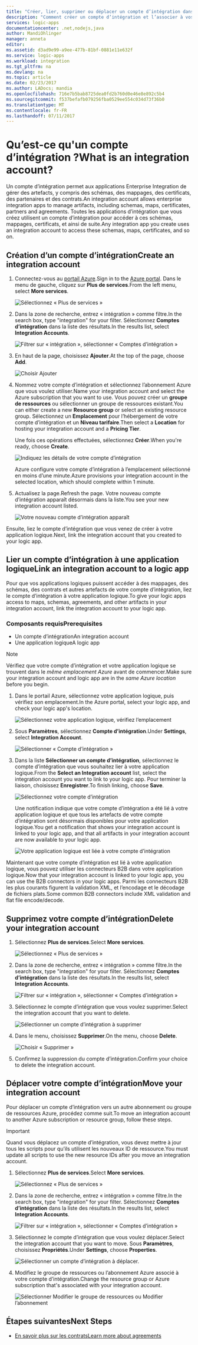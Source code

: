 ```yaml
---
title: "Créer, lier, supprimer ou déplacer un compte d’intégration dans Azure Logic Apps | Microsoft Docs"
description: "Comment créer un compte d’intégration et l’associer à vos applications logiques"
services: logic-apps
documentationcenter: .net,nodejs,java
author: MandiOhlinger
manager: anneta
editor: 
ms.assetid: d3ad9e99-a9ee-477b-81bf-0881e11e632f
ms.service: logic-apps
ms.workload: integration
ms.tgt_pltfrm: na
ms.devlang: na
ms.topic: article
ms.date: 02/23/2017
ms.author: LADocs; mandia
ms.openlocfilehash: 716e7b5bab8725dea0fd2b760d0e46e8e892c5b4
ms.sourcegitcommit: f537befafb079256fba0529ee554c034d73f36b0
ms.translationtype: MT
ms.contentlocale: fr-FR
ms.lasthandoff: 07/11/2017
---
```

# <a name="what-is-an-integration-account"></a><span data-ttu-id="15b22-103">Qu’est-ce qu'un compte d’intégration ?</span><span class="sxs-lookup"><span data-stu-id="15b22-103">What is an integration account?</span></span>

<span data-ttu-id="15b22-104">Un compte d’intégration permet aux applications Enterprise Integration de gérer des artefacts, y compris des schémas, des mappages, des certificats, des partenaires et des contrats.</span><span class="sxs-lookup"><span data-stu-id="15b22-104">An integration account allows enterprise integration apps to manage artifacts, including schemas, maps, certificates, partners and agreements.</span></span> <span data-ttu-id="15b22-105">Toutes les applications d’intégration que vous créez utilisent un compte d’intégration pour accéder à ces schémas, mappages, certificats, et ainsi de suite.</span><span class="sxs-lookup"><span data-stu-id="15b22-105">Any integration app you create uses an integration account to access these schemas, maps, certificates, and so on.</span></span>

## <a name="create-an-integration-account"></a><span data-ttu-id="15b22-106">Création d’un compte d’intégration</span><span class="sxs-lookup"><span data-stu-id="15b22-106">Create an integration account</span></span>

1.  <span data-ttu-id="15b22-107">Connectez-vous au [portail Azure](http://portal.azure.com "portail Azure").</span><span class="sxs-lookup"><span data-stu-id="15b22-107">Sign in to the [Azure portal](http://portal.azure.com "Azure portal").</span></span> <span data-ttu-id="15b22-108">Dans le menu de gauche, cliquez sur **Plus de services**.</span><span class="sxs-lookup"><span data-stu-id="15b22-108">From the left menu, select **More services**.</span></span>

    ![Sélectionnez « Plus de services »](./media/logic-apps-enterprise-integration-accounts/account-1.png)

2. <span data-ttu-id="15b22-110">Dans la zone de recherche, entrez « intégration » comme filtre.</span><span class="sxs-lookup"><span data-stu-id="15b22-110">In the search box, type "integration" for your filter.</span></span> <span data-ttu-id="15b22-111">Sélectionnez **Comptes d’intégration** dans la liste des résultats.</span><span class="sxs-lookup"><span data-stu-id="15b22-111">In the results list, select **Integration Accounts**.</span></span>

    ![Filtrer sur « intégration », sélectionner « Comptes d’intégration »](./media/logic-apps-enterprise-integration-accounts/account-2.png)  

3. <span data-ttu-id="15b22-113">En haut de la page, choisissez **Ajouter**.</span><span class="sxs-lookup"><span data-stu-id="15b22-113">At the top of the page, choose **Add**.</span></span>

    ![Choisir Ajouter](./media/logic-apps-enterprise-integration-accounts/account-3.png)

4. <span data-ttu-id="15b22-115">Nommez votre compte d’intégration et sélectionnez l’abonnement Azure que vous voulez utiliser.</span><span class="sxs-lookup"><span data-stu-id="15b22-115">Name your integration account and select the Azure subscription that you want to use.</span></span> <span data-ttu-id="15b22-116">Vous pouvez créer un **groupe de ressources** ou sélectionner un groupe de ressources existant.</span><span class="sxs-lookup"><span data-stu-id="15b22-116">You can either create a new **Resource group** or select an existing resource group.</span></span> <span data-ttu-id="15b22-117">Sélectionnez un **Emplacement** pour l’hébergement de votre compte d’intégration et un **Niveau tarifaire**.</span><span class="sxs-lookup"><span data-stu-id="15b22-117">Then select a **Location** for hosting your integration account and a **Pricing Tier**.</span></span> 

    <span data-ttu-id="15b22-118">Une fois ces opérations effectuées, sélectionnez **Créer**.</span><span class="sxs-lookup"><span data-stu-id="15b22-118">When you're ready, choose **Create**.</span></span>

    ![Indiquez les détails de votre compte d’intégration](./media/logic-apps-enterprise-integration-accounts/account-4.png)

    <span data-ttu-id="15b22-120">Azure configure votre compte d’intégration à l’emplacement sélectionné en moins d’une minute.</span><span class="sxs-lookup"><span data-stu-id="15b22-120">Azure provisions your integration account  in the selected location, which should complete within 1 minute.</span></span>

5. <span data-ttu-id="15b22-121">Actualisez la page.</span><span class="sxs-lookup"><span data-stu-id="15b22-121">Refresh the page.</span></span> <span data-ttu-id="15b22-122">Votre nouveau compte d’intégration apparaît désormais dans la liste.</span><span class="sxs-lookup"><span data-stu-id="15b22-122">You see your new integration account listed.</span></span>

    ![Votre nouveau compte d’intégration apparaît](./media/logic-apps-enterprise-integration-accounts/account-5.png) 

<span data-ttu-id="15b22-124">Ensuite, liez le compte d’intégration que vous venez de créer à votre application logique.</span><span class="sxs-lookup"><span data-stu-id="15b22-124">Next, link the integration account that you created to your logic app.</span></span> 

## <a name="link-an-integration-account-to-a-logic-app"></a><span data-ttu-id="15b22-125">Lier un compte d’intégration à une application logique</span><span class="sxs-lookup"><span data-stu-id="15b22-125">Link an integration account to a logic app</span></span>

<span data-ttu-id="15b22-126">Pour que vos applications logiques puissent accéder à des mappages, des schémas, des contrats et autres artefacts de votre compte d’intégration, liez le compte d’intégration à votre application logique.</span><span class="sxs-lookup"><span data-stu-id="15b22-126">To give your logic apps access to maps, schemas, agreements, and other artifacts in your integration account, link the integration account to your logic app.</span></span>

### <a name="prerequisites"></a><span data-ttu-id="15b22-127">Composants requis</span><span class="sxs-lookup"><span data-stu-id="15b22-127">Prerequisites</span></span>

* <span data-ttu-id="15b22-128">Un compte d’intégration</span><span class="sxs-lookup"><span data-stu-id="15b22-128">An integration account</span></span>
* <span data-ttu-id="15b22-129">Une application logique</span><span class="sxs-lookup"><span data-stu-id="15b22-129">A logic app</span></span>

> [!NOTE] 
> <span data-ttu-id="15b22-130">Vérifiez que votre compte d’intégration et votre application logique se trouvent dans le *même emplacement Azure* avant de commencer.</span><span class="sxs-lookup"><span data-stu-id="15b22-130">Make sure your integration account and logic app are in the *same Azure location* before you begin.</span></span>


1. <span data-ttu-id="15b22-131">Dans le portail Azure, sélectionnez votre application logique, puis vérifiez son emplacement.</span><span class="sxs-lookup"><span data-stu-id="15b22-131">In the Azure portal, select your logic app, and check your logic app's location.</span></span>

    ![Sélectionnez votre application logique, vérifiez l’emplacement](./media/logic-apps-enterprise-integration-accounts/linkaccount-1.png)

2. <span data-ttu-id="15b22-133">Sous **Paramètres**, sélectionnez **Compte d’intégration**.</span><span class="sxs-lookup"><span data-stu-id="15b22-133">Under **Settings**, select **Integration Account**.</span></span>

    ![Sélectionner « Compte d’intégration »](./media/logic-apps-enterprise-integration-accounts/linkaccount-2.png)

3. <span data-ttu-id="15b22-135">Dans la liste **Sélectionner un compte d’intégration**, sélectionnez le compte d’intégration que vous souhaitez lier à votre application logique.</span><span class="sxs-lookup"><span data-stu-id="15b22-135">From the **Select an Integration account** list, select the integration account you want to link to your logic app.</span></span> <span data-ttu-id="15b22-136">Pour terminer la liaison, choisissez **Enregistrer**.</span><span class="sxs-lookup"><span data-stu-id="15b22-136">To finish linking, choose **Save**.</span></span>

    ![Sélectionnez votre compte d’intégration](./media/logic-apps-enterprise-integration-accounts/linkaccount-3.png)

    <span data-ttu-id="15b22-138">Une notification indique que votre compte d’intégration a été lié à votre application logique et que tous les artefacts de votre compte d’intégration sont désormais disponibles pour votre application logique.</span><span class="sxs-lookup"><span data-stu-id="15b22-138">You get a notification that shows your integration account is linked to your logic app,  and that all artifacts in your integration account are now available to your logic app.</span></span>

    ![Votre application logique est liée à votre compte d’intégration](./media/logic-apps-enterprise-integration-accounts/linkaccount-5.png)

<span data-ttu-id="15b22-140">Maintenant que votre compte d’intégration est lié à votre application logique, vous pouvez utiliser les connecteurs B2B dans votre application logique.</span><span class="sxs-lookup"><span data-stu-id="15b22-140">Now that your integration account is linked to your logic app, you can use the B2B connectors in your logic apps.</span></span> <span data-ttu-id="15b22-141">Parmi les connecteurs B2B les plus courants figurent la validation XML, et l’encodage et le décodage de fichiers plats.</span><span class="sxs-lookup"><span data-stu-id="15b22-141">Some common B2B connectors include XML validation and flat file encode/decode.</span></span>  

## <a name="delete-your-integration-account"></a><span data-ttu-id="15b22-142">Supprimez votre compte d’intégration</span><span class="sxs-lookup"><span data-stu-id="15b22-142">Delete your integration account</span></span>

1. <span data-ttu-id="15b22-143">Sélectionnez **Plus de services**.</span><span class="sxs-lookup"><span data-stu-id="15b22-143">Select **More services**.</span></span>

    ![Sélectionnez « Plus de services »](./media/logic-apps-enterprise-integration-accounts/account-1.png)

2. <span data-ttu-id="15b22-145">Dans la zone de recherche, entrez « intégration » comme filtre.</span><span class="sxs-lookup"><span data-stu-id="15b22-145">In the search box, type "integration" for your filter.</span></span> <span data-ttu-id="15b22-146">Sélectionnez **Comptes d’intégration** dans la liste des résultats.</span><span class="sxs-lookup"><span data-stu-id="15b22-146">In the results list, select **Integration Accounts**.</span></span>

    ![Filtrer sur « intégration », sélectionner « Comptes d’intégration »](./media/logic-apps-enterprise-integration-accounts/account-2.png)  

3. <span data-ttu-id="15b22-148">Sélectionnez le compte d’intégration que vous voulez supprimer.</span><span class="sxs-lookup"><span data-stu-id="15b22-148">Select the integration account that you want to delete.</span></span>

    ![Sélectionner un compte d’intégration à supprimer](./media/logic-apps-enterprise-integration-accounts/account-5.png)

4. <span data-ttu-id="15b22-150">Dans le menu, choisissez **Supprimer**.</span><span class="sxs-lookup"><span data-stu-id="15b22-150">On the menu, choose **Delete**.</span></span>

    ![Choisir « Supprimer »](./media/logic-apps-enterprise-integration-accounts/delete.png)

5. <span data-ttu-id="15b22-152">Confirmez la suppression du compte d’intégration.</span><span class="sxs-lookup"><span data-stu-id="15b22-152">Confirm your choice to delete the integration account.</span></span>

## <a name="move-your-integration-account"></a><span data-ttu-id="15b22-153">Déplacer votre compte d’intégration</span><span class="sxs-lookup"><span data-stu-id="15b22-153">Move your integration account</span></span>

<span data-ttu-id="15b22-154">Pour déplacer un compte d’intégration vers un autre abonnement ou groupe de ressources Azure, procédez comme suit.</span><span class="sxs-lookup"><span data-stu-id="15b22-154">To move an integration account to another Azure subscription or resource group, follow these steps.</span></span>

> [!IMPORTANT]
> <span data-ttu-id="15b22-155">Quand vous déplacez un compte d’intégration, vous devez mettre à jour tous les scripts pour qu’ils utilisent les nouveaux ID de ressource.</span><span class="sxs-lookup"><span data-stu-id="15b22-155">You must update all scripts to use the new resource IDs after you move an integration account.</span></span>

1. <span data-ttu-id="15b22-156">Sélectionnez **Plus de services**.</span><span class="sxs-lookup"><span data-stu-id="15b22-156">Select **More services**.</span></span>

    ![Sélectionnez « Plus de services »](./media/logic-apps-enterprise-integration-accounts/account-1.png)

2. <span data-ttu-id="15b22-158">Dans la zone de recherche, entrez « intégration » comme filtre.</span><span class="sxs-lookup"><span data-stu-id="15b22-158">In the search box, type "integration" for your filter.</span></span> <span data-ttu-id="15b22-159">Sélectionnez **Comptes d’intégration** dans la liste des résultats.</span><span class="sxs-lookup"><span data-stu-id="15b22-159">In the results list, select **Integration Accounts**.</span></span>

    ![Filtrer sur « intégration », sélectionner « Comptes d’intégration »](./media/logic-apps-enterprise-integration-accounts/account-2.png)

3. <span data-ttu-id="15b22-161">Sélectionnez le compte d’intégration que vous voulez déplacer.</span><span class="sxs-lookup"><span data-stu-id="15b22-161">Select the integration account that you want to move.</span></span> <span data-ttu-id="15b22-162">Sous **Paramètres**, choisissez **Propriétés**.</span><span class="sxs-lookup"><span data-stu-id="15b22-162">Under **Settings**, choose **Properties**.</span></span>

    ![Sélectionner un compte d’intégration à déplacer.](./media/logic-apps-enterprise-integration-accounts/move.png)

5. <span data-ttu-id="15b22-165">Modifiez le groupe de ressources ou l’abonnement Azure associé à votre compte d’intégration.</span><span class="sxs-lookup"><span data-stu-id="15b22-165">Change the resource group or Azure subscription that's associated with your integration account.</span></span>

    ![Sélectionner Modifier le groupe de ressources ou Modifier l’abonnement](./media/logic-apps-enterprise-integration-accounts/move-2.png)

## <a name="next-steps"></a><span data-ttu-id="15b22-167">Étapes suivantes</span><span class="sxs-lookup"><span data-stu-id="15b22-167">Next Steps</span></span>
* [<span data-ttu-id="15b22-168">En savoir plus sur les contrats</span><span class="sxs-lookup"><span data-stu-id="15b22-168">Learn more about agreements</span></span>](../logic-apps/logic-apps-enterprise-integration-agreements.md "Découvrez les contrats d’intégration d’entreprise")  

